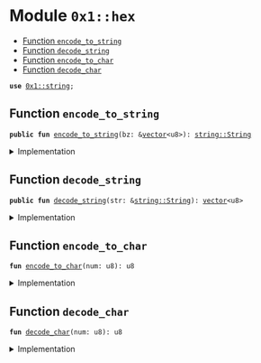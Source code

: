 
<a id="0x1_hex"></a>

# Module `0x1::hex`



-  [Function `encode_to_string`](#0x1_hex_encode_to_string)
-  [Function `decode_string`](#0x1_hex_decode_string)
-  [Function `encode_to_char`](#0x1_hex_encode_to_char)
-  [Function `decode_char`](#0x1_hex_decode_char)


<pre><code><b>use</b> <a href="../../move_nursery/../move_stdlib/doc/string.md#0x1_string">0x1::string</a>;
</code></pre>



<a id="0x1_hex_encode_to_string"></a>

## Function `encode_to_string`



<pre><code><b>public</b> <b>fun</b> <a href="hex.md#0x1_hex_encode_to_string">encode_to_string</a>(bz: &<a href="../../move_nursery/../move_stdlib/doc/vector.md#0x1_vector">vector</a>&lt;u8&gt;): <a href="../../move_nursery/../move_stdlib/doc/string.md#0x1_string_String">string::String</a>
</code></pre>



<details>
<summary>Implementation</summary>


<pre><code><b>public</b> <b>fun</b> <a href="hex.md#0x1_hex_encode_to_string">encode_to_string</a>(bz: &<a href="../../move_nursery/../move_stdlib/doc/vector.md#0x1_vector">vector</a>&lt;u8&gt;): String {
    <b>let</b> vec: <a href="../../move_nursery/../move_stdlib/doc/vector.md#0x1_vector">vector</a>&lt;u8&gt; = <a href="../../move_nursery/../move_stdlib/doc/vector.md#0x1_vector">vector</a>[];
    <b>let</b> len = <a href="../../move_nursery/../move_stdlib/doc/vector.md#0x1_vector_length">vector::length</a>(bz);
    <b>let</b> index = 0;
    <b>while</b>(index &lt; len) {
        <b>let</b> val = *<a href="../../move_nursery/../move_stdlib/doc/vector.md#0x1_vector_borrow">vector::borrow</a>(bz, index);
        <b>let</b> h = val / 0x10;
        <b>let</b> l = val % 0x10;
        <a href="../../move_nursery/../move_stdlib/doc/vector.md#0x1_vector_push_back">vector::push_back</a>(&<b>mut</b> vec, <a href="hex.md#0x1_hex_encode_to_char">encode_to_char</a>(h));
        <a href="../../move_nursery/../move_stdlib/doc/vector.md#0x1_vector_push_back">vector::push_back</a>(&<b>mut</b> vec, <a href="hex.md#0x1_hex_encode_to_char">encode_to_char</a>(l));
        index = index + 1;
    };

    <a href="../../move_nursery/../move_stdlib/doc/string.md#0x1_string_utf8">string::utf8</a>(vec)
}
</code></pre>



</details>

<a id="0x1_hex_decode_string"></a>

## Function `decode_string`



<pre><code><b>public</b> <b>fun</b> <a href="hex.md#0x1_hex_decode_string">decode_string</a>(str: &<a href="../../move_nursery/../move_stdlib/doc/string.md#0x1_string_String">string::String</a>): <a href="../../move_nursery/../move_stdlib/doc/vector.md#0x1_vector">vector</a>&lt;u8&gt;
</code></pre>



<details>
<summary>Implementation</summary>


<pre><code><b>public</b> <b>fun</b> <a href="hex.md#0x1_hex_decode_string">decode_string</a>(str: &String): <a href="../../move_nursery/../move_stdlib/doc/vector.md#0x1_vector">vector</a>&lt;u8&gt; {
    <b>let</b> vec: <a href="../../move_nursery/../move_stdlib/doc/vector.md#0x1_vector">vector</a>&lt;u8&gt; = <a href="../../move_nursery/../move_stdlib/doc/vector.md#0x1_vector">vector</a>[];

    <b>let</b> bz = <a href="../../move_nursery/../move_stdlib/doc/string.md#0x1_string_bytes">string::bytes</a>(str);
    <b>let</b> len = <a href="../../move_nursery/../move_stdlib/doc/vector.md#0x1_vector_length">vector::length</a>(bz);
    <b>if</b> (len == 0) {
        <b>return</b> vec
    };

    <b>let</b> index = <b>if</b> (len % 2 == 1) {
        <b>let</b> l = <a href="hex.md#0x1_hex_decode_char">decode_char</a>(*<a href="../../move_nursery/../move_stdlib/doc/vector.md#0x1_vector_borrow">vector::borrow</a>(bz, 0));
        <a href="../../move_nursery/../move_stdlib/doc/vector.md#0x1_vector_push_back">vector::push_back</a>(&<b>mut</b> vec, l);

        1
    } <b>else</b> {
        0
    };

    <b>while</b>(index &lt; len) {
        <b>let</b> h = <a href="hex.md#0x1_hex_decode_char">decode_char</a>(*<a href="../../move_nursery/../move_stdlib/doc/vector.md#0x1_vector_borrow">vector::borrow</a>(bz, index));
        <b>let</b> l = <a href="hex.md#0x1_hex_decode_char">decode_char</a>(*<a href="../../move_nursery/../move_stdlib/doc/vector.md#0x1_vector_borrow">vector::borrow</a>(bz, index+1));

        <a href="../../move_nursery/../move_stdlib/doc/vector.md#0x1_vector_push_back">vector::push_back</a>(&<b>mut</b> vec, l + (h &lt;&lt; 4));

        index = index + 2
    };

    vec
}
</code></pre>



</details>

<a id="0x1_hex_encode_to_char"></a>

## Function `encode_to_char`



<pre><code><b>fun</b> <a href="hex.md#0x1_hex_encode_to_char">encode_to_char</a>(num: u8): u8
</code></pre>



<details>
<summary>Implementation</summary>


<pre><code><b>fun</b> <a href="hex.md#0x1_hex_encode_to_char">encode_to_char</a>(num: u8): u8 {
    <b>if</b> (num &lt; 10) {
        0x30 + num
    } <b>else</b> {
        0x57 + num
    }
}
</code></pre>



</details>

<a id="0x1_hex_decode_char"></a>

## Function `decode_char`



<pre><code><b>fun</b> <a href="hex.md#0x1_hex_decode_char">decode_char</a>(num: u8): u8
</code></pre>



<details>
<summary>Implementation</summary>


<pre><code><b>fun</b> <a href="hex.md#0x1_hex_decode_char">decode_char</a>(num: u8): u8 {
    <b>if</b> (num &lt; 0x3a) {
        num - 0x30
    } <b>else</b> {
        num - 0x57
    }
}
</code></pre>



</details>
